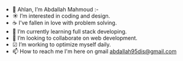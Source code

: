 - 👋 Ahlan, I’m Abdallah Mahmoud :-
- ☀ I’m interested in coding and design.
- ☕ I've fallen in love with problem solving.
- 🌱 I’m currently learning full stack developing.
- 💞️ I’m looking to collaborate on web development.
- ☑ I’m working to optimize myself daily.
- 📫 How to reach me 
I'm here on
gmail
abdallah95dis@gmail.com


<!---
Abdallah-SE/Abdallah-SE is a ✨ special ✨ repository because its `README.md` (this file) appears on your GitHub profile.
You can click the Preview link to take a look at your changes.
--->
